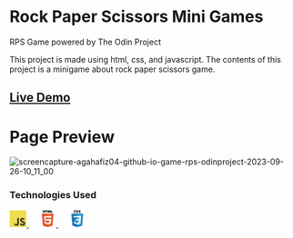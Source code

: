 # Rock Paper Scissors Mini Games

RPS Game powered by The Odin Project

This project is made using html, css, and javascript. The contents of this project is a minigame about rock paper scissors game.

## [Live Demo](https://agahafiz04.github.io/odin-recipes-odinproject/)

# Page Preview
![screencapture-agahafiz04-github-io-game-rps-odinproject-2023-09-26-10_11_00](https://github.com/agahafiz04/game-rps-odinproject/assets/139210360/9e75b248-7954-4328-b7a4-30d84f57c2df)


### Technologies Used
<a href="https://developer.mozilla.org/en-US/docs/Web/JavaScript" target="_blank" rel="noreferrer"> <img src="https://raw.githubusercontent.com/devicons/devicon/master/icons/javascript/javascript-original.svg" alt="javascript" width="30" height="30"/> </a> &emsp; <a href="https://www.w3.org/html/" target="_blank" rel="noreferrer"> <img src="https://raw.githubusercontent.com/devicons/devicon/master/icons/html5/html5-original-wordmark.svg" alt="html5" width="30" height="30"/> </a> &emsp; <a href="https://www.w3schools.com/css/" target="_blank" rel="noreferrer"> <img src="https://raw.githubusercontent.com/devicons/devicon/master/icons/css3/css3-original-wordmark.svg" alt="css3" width="30" height="30"/> </a>

